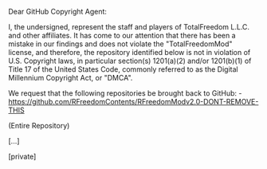 Dear GitHub Copyright Agent:

I, the undersigned, represent the staff and players of TotalFreedom
L.L.C. and other affiliates. It has come to our attention that there
has been a mistake in our findings and does not violate the
"TotalFreedomMod" license, and therefore, the repository identified
below is not in violation of U.S. Copyright laws, in particular
section(s) 1201(a)(2) and/or 1201(b)(1) of Title 17 of the United
States Code, commonly referred to as the Digital Millennium Copyright
Act, or "DMCA".

We request that the following repositories be brought back to GitHub:
-https://github.com/RFreedomContents/RFreedomModv2.0-DONT-REMOVE-THIS

(Entire Repository)

[...]

[private]
